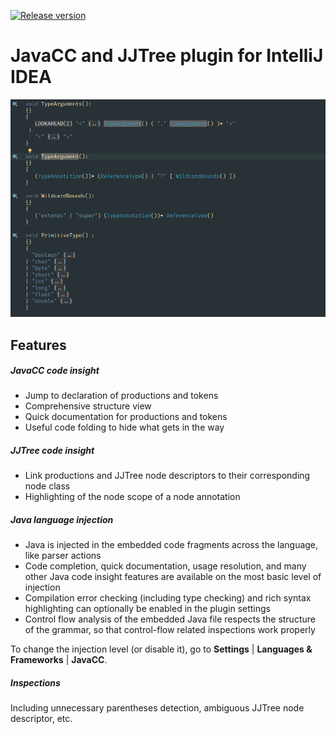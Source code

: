 [![Release version](https://img.shields.io/badge/release%20version-1.0--BETA-green.svg)](https://plugins.jetbrains.com/plugin/11431-javacc)

# JavaCC and JJTree plugin for IntelliJ IDEA

![Demo GIF](/demo.gif)



## Features

##### JavaCC code insight
  * Jump to declaration of productions and tokens
  * Comprehensive structure view
  * Quick documentation for productions and tokens
  * Useful code folding to hide what gets in the way

##### JJTree code insight
  * Link productions and JJTree node descriptors to their corresponding node class
  * Highlighting of the node scope of a node annotation

##### Java language injection
  * Java is injected in the embedded code fragments across the language, like parser actions
  * Code completion, quick documentation, usage resolution, and many other Java code insight features are available on the most basic level of injection
  * Compilation error checking (including type checking) and rich syntax highlighting can optionally be enabled in the plugin settings
  * Control flow analysis of the embedded Java file respects the structure of the grammar, so that control-flow related inspections work properly


To change the injection level (or disable it), go to **Settings** | **Languages & Frameworks** | **JavaCC**.


##### Inspections

Including unnecessary parentheses detection, ambiguous JJTree node descriptor, etc.


